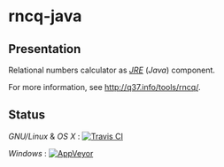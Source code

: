 # rncq-java

## Presentation

Relational numbers calculator as [*JRE*](http://q37.info/s/x/JRE/) (*Java*) component.

For more information, see http://q37.info/tools/rncq/.

## Status
*GNU/Linux* & *OS X* : [![Travis CI](https://travis-ci.org/epeios-q37/rncq-java.png)](https://travis-ci.org/epeios-q37/rncq-java)
 
*Windows* : [![AppVeyor](http://ci.appveyor.com/api/projects/status/github/epeios-q37/rncq-java)](http://ci.appveyor.com/project/epeios-q37/rncq-java)



